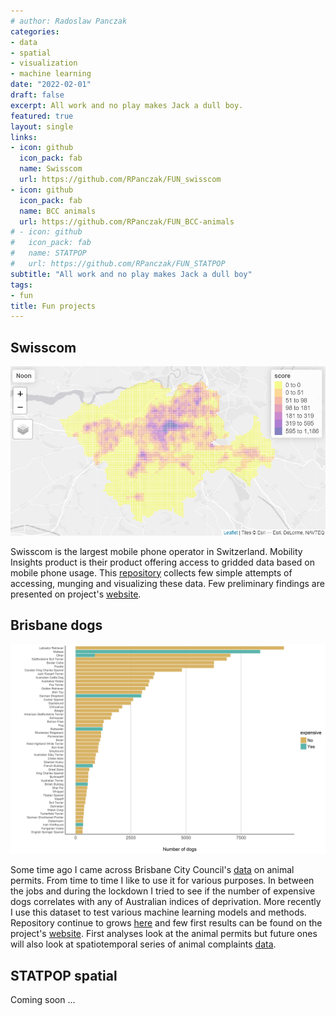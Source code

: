 ```yaml
---
# author: Radoslaw Panczak
categories:
- data
- spatial
- visualization
- machine learning
date: "2022-02-01"
draft: false
excerpt: All work and no play makes Jack a dull boy.
featured: true
layout: single
links:
- icon: github
  icon_pack: fab
  name: Swisscom
  url: https://github.com/RPanczak/FUN_swisscom
- icon: github
  icon_pack: fab
  name: BCC animals
  url: https://github.com/RPanczak/FUN_BCC-animals
# - icon: github
#   icon_pack: fab
#   name: STATPOP
#   url: https://github.com/RPanczak/FUN_STATPOP
subtitle: "All work and no play makes Jack a dull boy"
tags:
- fun
title: Fun projects 
---
```


## Swisscom  

![Gridded MP data](swisscom.png)

Swisscom is the largest mobile phone operator in Switzerland. Mobility Insights product is their product offering access to gridded data based on mobile phone usage. This [repository](https://github.com/RPanczak/FUN_swisscom) collects few simple attempts of accessing, munging and visualizing these data. Few preliminary findings are presented on project's [website](https://rpanczak.github.io/FUN_swisscom/).  

## Brisbane dogs 

![Brisbane dogs](dogs.png)

Some time ago I came across Brisbane City Council's [data](https://www.data.brisbane.qld.gov.au/data/dataset/current-animal-related-permits) on animal permits. From time to time I like to use it for various purposes. In between the jobs and during the lockdown I tried to see if the number of expensive dogs  correlates with any of Australian indices of deprivation. More recently I use this dataset to test various machine learning models and methods. Repository continue to grows [here](https://github.com/RPanczak/FUN_BCC-animals) and few first results can be found on the project's [website](https://rpanczak.github.io/FUN_BCC-animals/). First analyses look at the animal permits but future ones will also look at spatiotemporal series of animal complaints [data](https://www.data.brisbane.qld.gov.au/data/dataset/animal-related-complaints).  

## STATPOP spatial

Coming soon ...   
